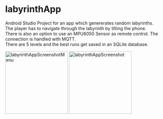 # labyrinthApp

Android Studio Project for an app which genererates random labyrinths. <br>
The player has to navigate through the labyrinth by tilting the phone. <br>
There is also an option to use an MPU6050 Sensor as remote control. The connection is handled with MQTT. <br>
There are 5 levels and the best runs get saved in an SQLite database.

<img src="https://github.com/moritzsus/labyrinthApp/assets/110465374/9cef2205-9fad-47ff-a14f-594f44c9200d" alt="labyrinthAppScreenshotMenu" width="200"/>
<img src="https://github.com/moritzsus/labyrinthApp/assets/110465374/c2de4d42-499e-453f-ade0-63e83dc03fe8" alt="labyrinthAppScreenshot" width="200"/>
